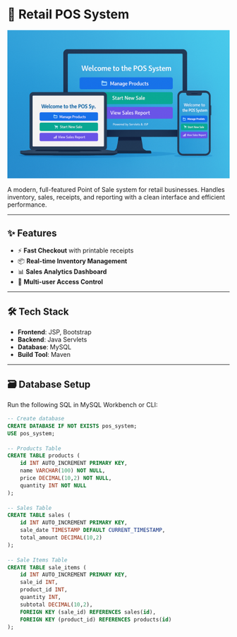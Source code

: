 # 🛒 Retail POS System
<img src="assets/POS%20Banner.png" width="850" />

A modern, full-featured Point of Sale system for retail businesses. Handles inventory, sales, receipts, and reporting with a clean interface and efficient performance.

---

## ✨ Features

- ⚡ **Fast Checkout** with printable receipts  
- 📦 **Real-time Inventory Management**  
- 📊 **Sales Analytics Dashboard**  
- 👥 **Multi-user Access Control**

---

## 🛠️ Tech Stack

- **Frontend**: JSP, Bootstrap  
- **Backend**: Java Servlets  
- **Database**: MySQL  
- **Build Tool**: Maven

---

## 🗃️ Database Setup

Run the following SQL in MySQL Workbench or CLI:

```sql
-- Create database
CREATE DATABASE IF NOT EXISTS pos_system;
USE pos_system;

-- Products Table
CREATE TABLE products (
    id INT AUTO_INCREMENT PRIMARY KEY,
    name VARCHAR(100) NOT NULL,
    price DECIMAL(10,2) NOT NULL,
    quantity INT NOT NULL
);

-- Sales Table
CREATE TABLE sales (
    id INT AUTO_INCREMENT PRIMARY KEY,
    sale_date TIMESTAMP DEFAULT CURRENT_TIMESTAMP,
    total_amount DECIMAL(10,2)
);

-- Sale Items Table
CREATE TABLE sale_items (
    id INT AUTO_INCREMENT PRIMARY KEY,
    sale_id INT,
    product_id INT,
    quantity INT,
    subtotal DECIMAL(10,2),
    FOREIGN KEY (sale_id) REFERENCES sales(id),
    FOREIGN KEY (product_id) REFERENCES products(id)
);

